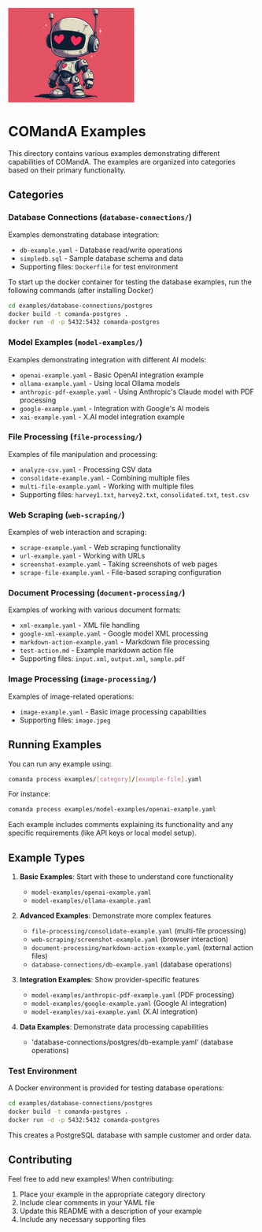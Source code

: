 ![robot image](../comanda-small.jpg)
# COMandA Examples

This directory contains various examples demonstrating different capabilities of COMandA. The examples are organized into categories based on their primary functionality.

## Categories

### Database Connections (`database-connections/`)
Examples demonstrating database integration:
- `db-example.yaml` - Database read/write operations
- `simpledb.sql` - Sample database schema and data
- Supporting files: `Dockerfile` for test environment

To start up the docker container for testing the database examples, run the following commands (after installing Docker)
```bash
cd examples/database-connections/postgres
docker build -t comanda-postgres .
docker run -d -p 5432:5432 comanda-postgres
```


### Model Examples (`model-examples/`)
Examples demonstrating integration with different AI models:
- `openai-example.yaml` - Basic OpenAI integration example
- `ollama-example.yaml` - Using local Ollama models
- `anthropic-pdf-example.yaml` - Using Anthropic's Claude model with PDF processing
- `google-example.yaml` - Integration with Google's AI models
- `xai-example.yaml` - X.AI model integration example

### File Processing (`file-processing/`)
Examples of file manipulation and processing:
- `analyze-csv.yaml` - Processing CSV data
- `consolidate-example.yaml` - Combining multiple files
- `multi-file-example.yaml` - Working with multiple files
- Supporting files: `harvey1.txt`, `harvey2.txt`, `consolidated.txt`, `test.csv`

### Web Scraping (`web-scraping/`)
Examples of web interaction and scraping:
- `scrape-example.yaml` - Web scraping functionality
- `url-example.yaml` - Working with URLs
- `screenshot-example.yaml` - Taking screenshots of web pages
- `scrape-file-example.yaml` - File-based scraping configuration

### Document Processing (`document-processing/`)
Examples of working with various document formats:
- `xml-example.yaml` - XML file handling
- `google-xml-example.yaml` - Google model XML processing
- `markdown-action-example.yaml` - Markdown file processing
- `test-action.md` - Example markdown action file
- Supporting files: `input.xml`, `output.xml`, `sample.pdf`

### Image Processing (`image-processing/`)
Examples of image-related operations:
- `image-example.yaml` - Basic image processing capabilities
- Supporting files: `image.jpeg`

## Running Examples

You can run any example using:

```bash
comanda process examples/[category]/[example-file].yaml
```

For instance:
```bash
comanda process examples/model-examples/openai-example.yaml
```

Each example includes comments explaining its functionality and any specific requirements (like API keys or local model setup).

## Example Types

1. **Basic Examples**: Start with these to understand core functionality
   - `model-examples/openai-example.yaml`
   - `model-examples/ollama-example.yaml`

2. **Advanced Examples**: Demonstrate more complex features
   - `file-processing/consolidate-example.yaml` (multi-file processing)
   - `web-scraping/screenshot-example.yaml` (browser interaction)
   - `document-processing/markdown-action-example.yaml` (external action files)
   - `database-connections/db-example.yaml` (database operations)

3. **Integration Examples**: Show provider-specific features
   - `model-examples/anthropic-pdf-example.yaml` (PDF processing)
   - `model-examples/google-example.yaml` (Google AI integration)
   - `model-examples/xai-example.yaml` (X.AI integration)

4. **Data Examples**: Demonstrate data processing capabilities
   - 'database-connections/postgres/db-example.yaml' (database operations)

### Test Environment

A Docker environment is provided for testing database operations:

```bash
cd examples/database-connections/postgres
docker build -t comanda-postgres .
docker run -d -p 5432:5432 comanda-postgres
```

This creates a PostgreSQL database with sample customer and order data.

## Contributing

Feel free to add new examples! When contributing:
1. Place your example in the appropriate category directory
2. Include clear comments in your YAML file
3. Update this README with a description of your example
4. Include any necessary supporting files
